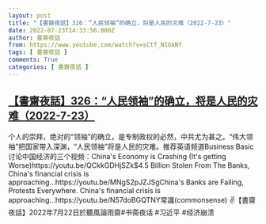 ```yaml
---
layout: post
title: "【書齋夜話】326：“人民领袖”的确立，将是人民的灾难（2022-7-23）"
date: 2022-07-23T14:33:56.000Z
author: 書齋夜話
from: https://www.youtube.com/watch?v=sCtf_N1GkNY
tags: [ 書齋夜話 ]
comments: True
categories: [ 書齋夜話 ]
---
```

<!--1658586836000-->
[【書齋夜話】326：“人民领袖”的确立，将是人民的灾难（2022-7-23）](https://www.youtube.com/watch?v=sCtf_N1GkNY)
------

<div>
个人的崇拜，绝对的“领袖”的确立，是专制政权的必然，中共尤为甚之。“伟大领袖”把国家带入深渊，“人民领袖”将是人民的灾难。推荐英语频道Business Basic讨论中国经济的三个视频：China's Economy is Crashing (It's getting Worse)https://youtu.be/QCkkGDHjSZk$4.5 Billion Stolen From The Banks, China's financial crisis is approaching...https://youtu.be/MNgS2pJZJSgChina's Banks are Failing, Protests Everywhere. China's financial crisis is approaching...https://youtu.be/N57doBGQTNY常識(commonsense) ✌【書齋夜話】2022年7月22日於聽風論雨齋#书斋夜话 #习近平 #经济崩溃
</div>

